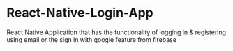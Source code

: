 # React-Native-Login-App

React Native Application that has the functionality of logging in & registering using email or the sign in with google feature from firebase
